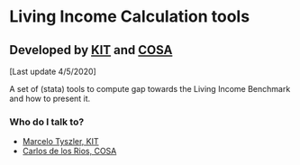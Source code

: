 # Living Income Calculation tools
## Developed by [KIT](http://www.kit.nl) and [COSA](http://thecosa.org/)
[Last update 4/5/2020] 

A set of (stata) tools to compute gap towards the Living Income Benchmark and how to present it.


### Who do I talk to? ###

* [Marcelo Tyszler, KIT](mailto:m.tyszler@kit.nl)
* [Carlos de los Rios, COSA](mailto:cd@thecosa.org)